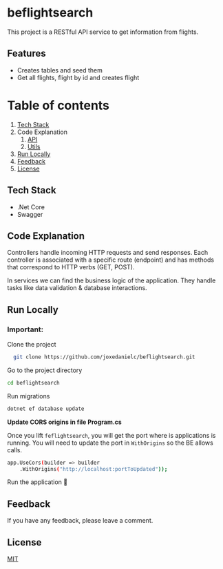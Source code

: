 # beflightsearch
This project is a RESTful API service to get information from flights.

## Features  

- Creates tables and seed them
- Get all flights, flight by id and creates flight

# Table of contents  
1. [Tech Stack](https://github.com/joxedanielc/github-timeline-api#tech-stack)  
2. Code Explanation
    1. [API](https://github.com/joxedanielc/github-timeline-api#api)
    2. [Utils](https://github.com/joxedanielc/github-timeline-api#utils)
4. [Run Locally](https://github.com/joxedanielc/github-timeline-api#run-locally)  
5. [Feedback](https://github.com/joxedanielc/github-timeline-api#feedback)
6. [License](https://github.com/joxedanielc/github-timeline-api#license)

## Tech Stack  

- .Net Core
- Swagger

## Code Explanation  

Controllers handle incoming HTTP requests and send responses. Each controller is associated with a specific route (endpoint) and has methods that correspond to HTTP verbs (GET, POST).

In services we can find the business logic of the application. They handle tasks like data validation & database interactions.

## Run Locally  

### Important: 

Clone the project  

~~~bash  
  git clone https://github.com/joxedanielc/beflightsearch.git
~~~

Go to the project directory  

~~~bash  
cd beflightsearch
~~~

Run migrations

~~~bash  
dotnet ef database update
~~~

**Update CORS origins in file Program.cs**

Once you lift `feflightsearch`, you will get the port where is applications is running.
You will need to update the port in `WithOrigins` so the BE allows calls.

~~~bash  
app.UseCors(builder => builder
    .WithOrigins("http://localhost:portToUpdated"));
~~~

Run the application :rocket:

## Feedback  

If you have any feedback, please leave a comment.

## License  

[MIT](https://choosealicense.com/licenses/mit/)

